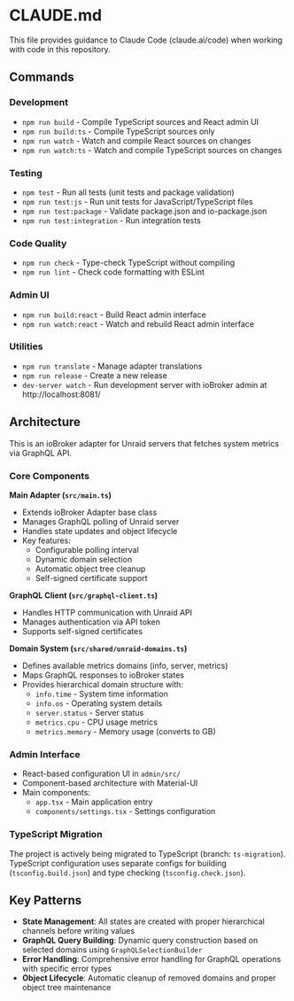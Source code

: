 # CLAUDE.md

This file provides guidance to Claude Code (claude.ai/code) when working with code in this repository.

## Commands

### Development
- `npm run build` - Compile TypeScript sources and React admin UI
- `npm run build:ts` - Compile TypeScript sources only
- `npm run watch` - Watch and compile React sources on changes
- `npm run watch:ts` - Watch and compile TypeScript sources on changes

### Testing
- `npm test` - Run all tests (unit tests and package validation)
- `npm run test:js` - Run unit tests for JavaScript/TypeScript files
- `npm run test:package` - Validate package.json and io-package.json
- `npm run test:integration` - Run integration tests

### Code Quality
- `npm run check` - Type-check TypeScript without compiling
- `npm run lint` - Check code formatting with ESLint

### Admin UI
- `npm run build:react` - Build React admin interface
- `npm run watch:react` - Watch and rebuild React admin interface

### Utilities
- `npm run translate` - Manage adapter translations
- `npm run release` - Create a new release
- `dev-server watch` - Run development server with ioBroker admin at http://localhost:8081/

## Architecture

This is an ioBroker adapter for Unraid servers that fetches system metrics via GraphQL API.

### Core Components

**Main Adapter (`src/main.ts`)**
- Extends ioBroker Adapter base class
- Manages GraphQL polling of Unraid server
- Handles state updates and object lifecycle
- Key features:
  - Configurable polling interval
  - Dynamic domain selection
  - Automatic object tree cleanup
  - Self-signed certificate support

**GraphQL Client (`src/graphql-client.ts`)**
- Handles HTTP communication with Unraid API
- Manages authentication via API token
- Supports self-signed certificates

**Domain System (`src/shared/unraid-domains.ts`)**
- Defines available metrics domains (info, server, metrics)
- Maps GraphQL responses to ioBroker states
- Provides hierarchical domain structure with:
  - `info.time` - System time information
  - `info.os` - Operating system details
  - `server.status` - Server status
  - `metrics.cpu` - CPU usage metrics
  - `metrics.memory` - Memory usage (converts to GB)

### Admin Interface
- React-based configuration UI in `admin/src/`
- Component-based architecture with Material-UI
- Main components:
  - `app.tsx` - Main application entry
  - `components/settings.tsx` - Settings configuration

### TypeScript Migration
The project is actively being migrated to TypeScript (branch: `ts-migration`). TypeScript configuration uses separate configs for building (`tsconfig.build.json`) and type checking (`tsconfig.check.json`).

## Key Patterns

- **State Management**: All states are created with proper hierarchical channels before writing values
- **GraphQL Query Building**: Dynamic query construction based on selected domains using `GraphQLSelectionBuilder`
- **Error Handling**: Comprehensive error handling for GraphQL operations with specific error types
- **Object Lifecycle**: Automatic cleanup of removed domains and proper object tree maintenance
